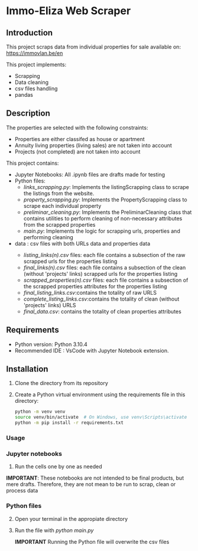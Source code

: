 ﻿# Immo-Eliza Web Scraper

## Introduction

This project scraps data from individual properties for sale available on: https://immovlan.be/en

This project implements:

- Scrapping
- Data cleaning
- csv files handling
- pandas

## Description

The properties are selected with the following constraints:

- Properties are either classifed as house or apartment
- Annuity living properties (living sales) are not taken into account
- Projects (not completed) are not taken into account

This project contains:

- Jupyter Notebooks: All .ipynb files are drafts made for testing
- Python files:
  - _links_scrapping.py_: Implements the listingScrapping class to scrape the listings from the website.
  - _property_scrapping.py_: Implements the PropertyScrapping class to scrape each individual property
  - _preliminar_cleaning.py_: Implements the PreliminarCleaning class that contains utilities to perform cleaning of non-necessary attributes from the scrapped properties
  - _main.py_: Implements the logic for scrapping urls, properties and performing cleaning
- data <directory>: csv files with both URLs data and properties data
  - _listing_links(n).csv_ files: each file contains a subsection of the raw scrapped urls for the properties listing
  - _final_links(n).csv_ files: each file contains a subsection of the clean (without 'projects' links) scrapped urls for the properties listing
  - _scrapped_properties(n).csv_ files: each file contains a subsection of the scrapped properties attributes for the properties listing
  - _final_listing_links.csv_:contains the totality of raw URLS
  - _complete_listing_links.csv_:contains the totality of clean (without 'projects' links) URLS
  - _final_data.csv_: contains the totality of clean properties attributes

## Requirements

- Python version: Python 3.10.4
- Recommended IDE : VsCode with Jupyter Notebook extension.

## Installation

1. Clone the directory from its repository
2. Create a Python virtual environment using the requirements file in this directory:

   ```bash
   python -m venv venv
   source venv/bin/activate  # On Windows, use venv\Scripts\activate
   python -m pip install -r requirements.txt
   ```

### Usage

### Jupyter notebooks

1.  Run the cells one by one as needed

**IMPORTANT**: These notebooks are not intended to be final products, but mere drafts. Therefore, they are not mean to be run to scrap, clean or process data

### Python files

2. Open your terminal in the appropiate directory
3. Run the file with _python main.py_

   **IMPORTANT** Running the Python file will overwrite the csv files
